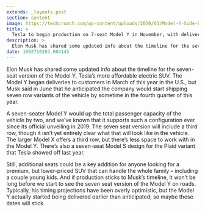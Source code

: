 ```yaml
--- 
extends: _layouts.post 
section: content 
image: https://techcrunch.com/wp-content/uploads/2020/03/Model-Y-Side-Blue.jpg?w=711 
title: > 
  Tesla to begin production on 7-seat Model Y in November, with deliveries in early December – TechCrunch 
description: > 
  Elon Musk has shared some updated info about the timeline for the seven-seat version of the Model Y, Tesla’s more affordable electric SUV.A seven-seater Model Y would up the total passenger capacity of the vehicle by two, and we’ve known that it supports such a configuration ever since its official unveiling in 2019.The larger Model X offers a third row, but there’s less space to work with in the Model Y. There’s also a seven-seat Model S design for the Plaid variant that Tesla showed off last year.And if production sticks to Musk’s timeline, it won’t be long before we start to see the seven seat version of the Model Y on roads.Typically, his timing projections have been overly optimistic, but the Model Y actually started being delivered earlier than anticipated, so maybe these dates will stick. 
date: 1602710203.004145 
--- 
```

Elon Musk has shared some updated info about the timeline for the seven-seat version of the Model Y, Tesla’s more affordable electric SUV. The Model Y began deliveries to customers in March of this year in the U.S., but Musk said in June that he anticipated the company would start shipping seven row variants of the vehicle by sometime in the fourth quarter of this year.

A seven-seater Model Y would up the total passenger capacity of the vehicle by two, and we’ve known that it supports such a configuration ever since its official unveiling in 2019. The seven seat version will include a third row, though it isn’t yet entirely clear what that will look like in the vehicle. The larger Model X offers a third row, but there’s less space to work with in the Model Y. There’s also a seven-seat Model S design for the Plaid variant that Tesla showed off last year.

Still, additional seats could be a key addition for anyone looking for a premium, but lower-priced SUV that can handle the whole family – including a couple young kids. And if production sticks to Musk’s timeline, it won’t be long before we start to see the seven seat version of the Model Y on roads. Typically, his timing projections have been overly optimistic, but the Model Y actually started being delivered earlier than anticipated, so maybe these dates will stick.